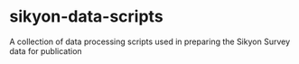 # sikyon-data-scripts
A collection of data processing scripts used in preparing the Sikyon Survey data for publication

